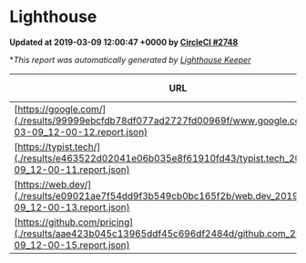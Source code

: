 
# Lighthouse

**Updated at 2019-03-09 12:00:47 +0000 by [CircleCI #2748](https://circleci.com/gh/ItinerisLtd/lighthouse-keeper-example/2748)**

**This report was automatically generated by [Lighthouse Keeper](https://github.com/itinerisltd/lighthouse-keeper)*

| URL | Performance | Accessibility | Best Practices | SEO | PWA | Updated At |
| --- | --- | --- | --- | --- | --- | --- |
| [https://google.com/](./results/99999ebcfdb78df077ad2727fd00969f/www.google.com_2019-03-09_12-00-12.report.json) | 0.95 | 0.71 | 0.93 | 0.82 | 0.58 | 2019-03-09T12:00:12.180Z |
| [https://typist.tech/](./results/e463522d02041e06b035e8f61910fd43/typist.tech_2019-03-09_12-00-11.report.json) | 1 |  |  |  |  | 2019-03-09T12:00:11.782Z |
| [https://web.dev/](./results/e09021ae7f54dd9f3b549cb0bc165f2b/web.dev_2019-03-09_12-00-13.report.json) | 0.96 | 0.93 | 0.93 | 0.87 | 1 | 2019-03-09T12:00:13.888Z |
| [https://github.com/pricing](./results/aae423b045c13965ddf45c696df2484d/github.com_2019-03-09_12-00-15.report.json) | 0.79 | 0.89 | 0.93 | 0.91 | 0.58 | 2019-03-09T12:00:15.972Z |
